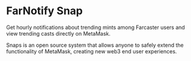 # FarNotify Snap

Get hourly notifications about trending mints among Farcaster users and view trending casts directly on MetaMask.

Snaps is an open source system that allows anyone to safely extend the functionality of MetaMask, creating new web3 end user experiences.
